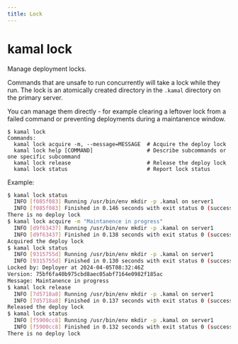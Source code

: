 ```yaml
---
title: Lock
---
```


# kamal lock

Manage deployment locks.

Commands that are unsafe to run concurrently will take a lock while they run. The lock is an atomically created directory in the `.kamal` directory
on the primary server.

You can manage them directly - for example clearing a leftover lock from a failed command or preventing deployments during a maintanence window.

```
$ kamal lock
Commands:
  kamal lock acquire -m, --message=MESSAGE  # Acquire the deploy lock
  kamal lock help [COMMAND]                 # Describe subcommands or one specific subcommand
  kamal lock release                        # Release the deploy lock
  kamal lock status                         # Report lock status
```

Example:

```bash
$ kamal lock status
  INFO [f085f083] Running /usr/bin/env mkdir -p .kamal on server1
  INFO [f085f083] Finished in 0.146 seconds with exit status 0 (successful).
There is no deploy lock
$ kamal lock acquire -m "Maintanence in progress"
  INFO [d9f63437] Running /usr/bin/env mkdir -p .kamal on server1
  INFO [d9f63437] Finished in 0.138 seconds with exit status 0 (successful).
Acquired the deploy lock
$ kamal lock status
  INFO [9315755d] Running /usr/bin/env mkdir -p .kamal on server1
  INFO [9315755d] Finished in 0.130 seconds with exit status 0 (successful).
Locked by: Deployer at 2024-04-05T08:32:46Z
Version: 75bf6fa40b975cbd8aec05abf7164e0982f185ac
Message: Maintanence in progress
$ kamal lock release
  INFO [7d5718a8] Running /usr/bin/env mkdir -p .kamal on server1
  INFO [7d5718a8] Finished in 0.137 seconds with exit status 0 (successful).
Released the deploy lock
$ kamal lock status
  INFO [f5900cc8] Running /usr/bin/env mkdir -p .kamal on server1
  INFO [f5900cc8] Finished in 0.132 seconds with exit status 0 (successful).
There is no deploy lock
```
